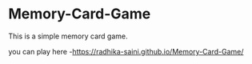 # Memory-Card-Game
This is a simple memory card game.

you can play here -https://radhika-saini.github.io/Memory-Card-Game/
